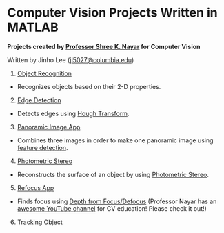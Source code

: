 # Computer Vision Projects Written in MATLAB

**Projects created by [Professor Shree K. Nayar](http://www.cs.columbia.edu/~nayar/) for Computer Vision**

Written by Jinho Lee (jl5027@columbia.edu)

1. [Object Recognition](https://github.com/JinhoLee93/Computer_Vision/tree/main/object_recognition)
- Recognizes objects based on their 2-D properties.
2. [Edge Detection](https://github.com/JinhoLee93/Computer_Vision/tree/main/edge_detection)
- Detects edges using [Hough Transform](https://en.wikipedia.org/wiki/Hough_transform).
3. [Panoramic Image App](https://github.com/JinhoLee93/Computer_Vision/blob/main/panoramic_image_app/README.md)
- Combines three images in order to make one panoramic image using [feature detection](https://en.wikipedia.org/wiki/Feature_(computer_vision)).
4. [Photometric Stereo](https://github.com/JinhoLee93/Computer_Vision/tree/main/photometric_stereo)
- Reconstructs the surface of an object by using [Photometric Stereo](https://en.wikipedia.org/wiki/Photometric_stereo).
5. [Refocus App](https://github.com/JinhoLee93/Computer_Vision/tree/main/Refocus_app)
- Finds focus using [Depth from Focus/Defocus](https://www.youtube.com/watch?v=A-fgaR7vJ-w) (Professor Nayar has an [awesome YouTube channel](https://www.youtube.com/channel/UCf0WB91t8Ky6AuYcQV0CcLw) for CV education! Please check it out!)
6. Tracking Object
